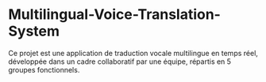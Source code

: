 # Multilingual-Voice-Translation-System
Ce projet est une application de traduction vocale multilingue en temps réel, développée dans un cadre collaboratif par une équipe, répartis en 5 groupes fonctionnels.
